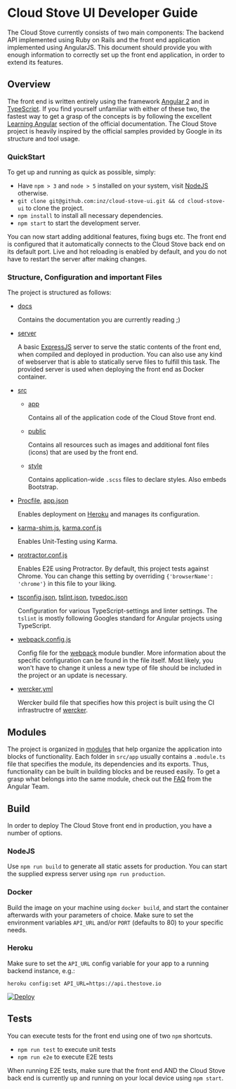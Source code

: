 <!--
# @title Cloud Stove UI Developer Guide
-->
# Cloud Stove UI Developer Guide
The Cloud Stove currently consists of two main components: The backend API implemented using Ruby on Rails and the front end application implemented using AngularJS. This document should provide you with enough information to correctly set up the front end application, in order to extend its features. 

## Overview
The front end is written entirely using the framework [Angular 2](https://angular.io/) and in [TypeScript](typescriptlang.org). If you find yourself unfamiliar with either of these two, the fastest way to get a grasp of the concepts is by following the excellent [Learning Angular](https://angular.io/docs/ts/latest/guide/learning-angular.html) section of the official documentation. The Cloud Stove project is heavily inspired by the official samples provided by Google in its structure and tool usage.

### QuickStart
To get up and running as quick as possible, simply:

* Have `npm > 3` and `node > 5` installed on your system, visit [NodeJS](https://nodejs.org/) otherwise.
* `git clone git@github.com:inz/cloud-stove-ui.git && cd cloud-stove-ui` to clone the project.
* `npm install` to install all necessary dependencies.
* `npm start` to start the development server.

You can now start adding additional features, fixing bugs etc. The front end is configured that it automatically connects to the Cloud Stove back end on its default port. Live and hot reloading is enabled by default, and you do not have to restart the server after making changes.

### Structure, Configuration and important Files
The project is structured as follows:

* [docs](https://github.com/inz/cloud-stove-ui/tree/master/docs)

   Contains the documentation you are currently reading ;)

* [server](https://github.com/inz/cloud-stove-ui/tree/master/server)

   A basic [ExpressJS](https://expressjs.com) server to serve the static contents of the front end, when compiled and deployed in production. You can also use any kind of webserver that is able to statically serve files to fulfill this task. The provided server is used when deploying the front end as Docker container.

* [src](https://github.com/inz/cloud-stove-ui/tree/master/src)
   * [app](https://github.com/inz/cloud-stove-ui/tree/master/app)

      Contains all of the application code of the Cloud Stove front end.

   * [public](https://github.com/inz/cloud-stove-ui/tree/master/public)

      Contains all resources such as images and additional font files (icons) that are used by the front end.

   * [style](https://github.com/inz/cloud-stove-ui/tree/master/style)

      Contains application-wide `.scss` files to declare styles. Also embeds Bootstrap.

* [Procfile](https://github.com/inz/cloud-stove-ui/blob/master/Procfile), [app.json](https://github.com/inz/cloud-stove-ui/blob/master/app.json)

   Enables deployment on [Heroku](https://www.heroku.com/) and manages its configuration.

* [karma-shim.js](https://github.com/inz/cloud-stove-ui/blob/master/karma-shim.js), [karma.conf.js](https://github.com/inz/cloud-stove-ui/blob/master/karma-shim.js)

   Enables Unit-Testing using Karma.

* [protractor.conf.js](https://github.com/inz/cloud-stove-ui/blob/master/protractor.conf.js)

   Enables E2E using Protractor. By default, this project tests against Chrome. You can change this setting by overriding `{'browserName': 'chrome'}` in this file to your liking.

* [tsconfig.json](https://github.com/inz/cloud-stove-ui/blob/master/tsconfig.json), [tslint.json](https://github.com/inz/cloud-stove-ui/blob/master/tslint.json), [typedoc.json](https://github.com/inz/cloud-stove-ui/blob/master/typedoc.json)

   Configuration for various TypeScript-settings and linter settings. The `tslint` is mostly following Googles standard for Angular projects using TypeScript.

* [webpack.config.js](https://github.com/inz/cloud-stove-ui/blob/master/webpack.config.js)

   Config file for the [webpack](https://webpack.github.io/) module bundler. More information about the specific configuration can be found in the file itself. Most likely, you won't have to change it unless a new type of file should be included in the project or an update is necessary.

* [wercker.yml](https://github.com/inz/cloud-stove-ui/blob/master/wercker.yml)

   Wercker build file that specifies how this project is built using the CI infrastructre of [wercker](https://www.wercker.com/).

## Modules
The project is organized in [modules](https://angular.io/docs/ts/latest/guide/ngmodule.html) that help organize the application into blocks of functionality. Each folder in `src/app` usually contains a `.module.ts` file that specifies the module, its dependencies and its exports. Thus, functionality can be built in building blocks and be reused easily. To get a grasp what belongs into the same module, check out the [FAQ](https://angular.io/docs/ts/latest/cookbook/ngmodule-faq.html#!#q-module-recommendations) from the Angular Team.

## Build
In order to deploy The Cloud Stove front end in production, you have a number of options.

### NodeJS
Use `npm run build` to generate all static assets for production. You can start the supplied express server using `npm run production`.

### Docker
Build the image on your machine using `docker build`, and start the container afterwards with your parameters of choice. Make sure to set the environment variables `API_URL` and/or `PORT` (defaults to 80) to your specific needs.

### Heroku
Make sure to set the `API_URL` config variable for your app to a running backend instance, e.g.:

    heroku config:set API_URL=https://api.thestove.io

[![Deploy](https://www.herokucdn.com/deploy/button.svg)](https://heroku.com/deploy)

## Tests
You can execute tests for the front end using one of two `npm` shortcuts.

* `npm run test` to execute unit tests
* `npm run e2e` to execute E2E tests

When running E2E tests, make sure that the front end AND the Cloud Stove back end is currently up and running on your local device using `npm start`.
